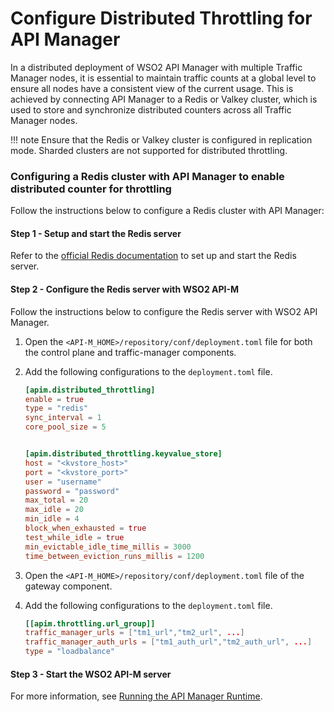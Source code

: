 # Configure Distributed Throttling for API Manager


In a distributed deployment of WSO2 API Manager with multiple Traffic Manager nodes, it is essential to maintain traffic counts at a global level to ensure all nodes have a consistent view of the current usage. This is achieved by connecting API Manager to a Redis or Valkey cluster, which is used to store and synchronize distributed counters across all Traffic Manager nodes.

!!! note
    Ensure that the Redis or Valkey cluster is configured in replication mode. Sharded clusters are not supported for distributed throttling.

### Configuring a Redis cluster with API Manager to enable distributed counter for throttling

Follow the instructions below to configure a Redis cluster with API Manager:

#### Step 1 - Setup and start the Redis server

Refer to the [official Redis documentation](https://redis.com/) to set up and start the Redis server.

#### Step 2 - Configure the Redis server with WSO2 API-M

Follow the instructions below to configure the Redis server with WSO2 API Manager.

1.  Open the `<API-M_HOME>/repository/conf/deployment.toml` file for both the control plane and traffic-manager components.

2.  Add the following configurations to the `deployment.toml` file.

    ``` toml
    [apim.distributed_throttling]
    enable = true
    type = "redis"
    sync_interval = 1
    core_pool_size = 5


    [apim.distributed_throttling.keyvalue_store]
    host = "<kvstore_host>"
    port = "<kvstore_port>"
    user = "username"
    password = "password"
    max_total = 20
    max_idle = 20
    min_idle = 4
    block_when_exhausted = true
    test_while_idle = true
    min_evictable_idle_time_millis = 3000
    time_between_eviction_runs_millis = 1200

    ```

3. Open the `<API-M_HOME>/repository/conf/deployment.toml` file of the gateway component.

4. Add the following configurations to the `deployment.toml` file.

    ``` toml
    [[apim.throttling.url_group]]
    traffic_manager_urls = ["tm1_url","tm2_url", ...]
    traffic_manager_auth_urls = ["tm1_auth_url","tm2_auth_url", ...]
    type = "loadbalance"

    ```
#### Step 3 - Start the WSO2 API-M server

For more information, see [Running the API Manager Runtime]({{base_path}}/install-and-setup/install/installing-the-product/running-the-api-m/).


